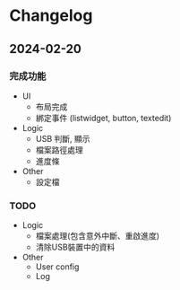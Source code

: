 # Changelog
## 2024-02-20
### 完成功能
- UI
    - 布局完成
    - 綁定事件 (listwidget, button, textedit)
- Logic
    - USB 判斷, 顯示
    - 檔案路徑處理
    - 進度條
- Other
    - 設定檔

### TODO
- Logic
    - 檔案處理(包含意外中斷、重啟進度)
    - 清除USB裝置中的資料
- Other
    - User config
    - Log